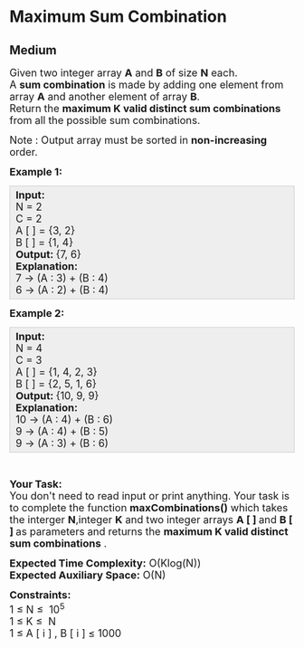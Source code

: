 # Maximum Sum Combination
## Medium
<div class="problems_problem_content__Xm_eO"><p><span style="font-size:18px">Given two integer array <strong>A</strong> and <strong>B</strong> of size <strong>N</strong> each.<br>
A <strong>sum combination</strong> is made by adding one element from array <strong>A</strong> and another element of array <strong>B</strong>.<br>
Return the <strong>maximum K valid distinct sum combinations</strong> from all the possible sum combinations.</span></p>

<p><span style="font-size:18px">Note : Output array must be sorted in <strong>non-increasing</strong> order.</span></p>

<p><span style="font-size:18px"><strong>Example 1:</strong></span></p>

<div style="background: rgb(238, 238, 238); border: 1px solid rgb(204, 204, 204); padding: 5px 10px; --darkreader-inline-bgimage: initial; --darkreader-inline-bgcolor: #222426; --darkreader-inline-border-top: #3e4446; --darkreader-inline-border-right: #3e4446; --darkreader-inline-border-bottom: #3e4446; --darkreader-inline-border-left: #3e4446;" data-darkreader-inline-bgimage="" data-darkreader-inline-bgcolor="" data-darkreader-inline-border-top="" data-darkreader-inline-border-right="" data-darkreader-inline-border-bottom="" data-darkreader-inline-border-left=""><span style="font-size:18px"><strong>Input:</strong><br>
N = 2<br>
C = 2<br>
A [ ] = {3, 2}<br>
B [ ] = {1, 4}<br>
<strong>Output: </strong>{7, 6}<br>
<strong>Explanation:</strong>&nbsp;<br>
7 -&gt; (A : 3) + (B : 4)<br>
6 -&gt; (A : 2) + (B : 4)</span></div>

<p><span style="font-size:18px"><strong>Example 2:</strong></span></p>

<div style="background: rgb(238, 238, 238); border: 1px solid rgb(204, 204, 204); padding: 5px 10px; --darkreader-inline-bgimage: initial; --darkreader-inline-bgcolor: #222426; --darkreader-inline-border-top: #3e4446; --darkreader-inline-border-right: #3e4446; --darkreader-inline-border-bottom: #3e4446; --darkreader-inline-border-left: #3e4446;" data-darkreader-inline-bgimage="" data-darkreader-inline-bgcolor="" data-darkreader-inline-border-top="" data-darkreader-inline-border-right="" data-darkreader-inline-border-bottom="" data-darkreader-inline-border-left=""><span style="font-size:18px"><strong>Input:</strong><br>
N = 4<br>
C = 3<br>
A [ ] = {1, 4, 2, 3}<br>
B [ ] = {2, 5, 1, 6}<br>
<strong>Output: </strong>{10, 9, 9}<br>
<strong>Explanation:</strong>&nbsp;<br>
10 -&gt; (A : 4) + (B : 6)<br>
9 -&gt; (A : 4) + (B : 5)<br>
9 -&gt; (A : 3) + (B : 6)</span></div>

<p>&nbsp;</p>

<p><span style="font-size:18px"><strong>Your Task:</strong><br>
You don't need to read input or print anything. Your task is to complete the function <strong>maxCombinations()</strong>&nbsp;which takes the interger <strong>N</strong>,integer <strong>K</strong> and two integer arrays <strong>A&nbsp;[ ] </strong>and <strong>B [ ]&nbsp;</strong>as parameters and returns the <strong>maximum K valid distinct sum combinations</strong> .</span></p>

<p><span style="font-size:18px"><strong>Expected Time Complexity:</strong>&nbsp;O(Klog(N))<br>
<strong>Expected Auxiliary Space:</strong>&nbsp;O(N)</span></p>

<p><span style="font-size:18px"><strong>Constraints:</strong><br>
1 ≤ N ≤&nbsp; 10<sup>5</sup><br>
1 ≤ K&nbsp;≤&nbsp; N<br>
1 ≤ A&nbsp;[ i ] , B&nbsp;[ i ]&nbsp;≤ 1000</span></p>
</div>